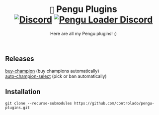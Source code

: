 <div align="center">

# `🐧` Pengu Plugins <br> [![Discord](https://dcbadge.vercel.app/api/shield/854886148455399436?style=flat&compact=true)](https://discordapp.com/users/854886148455399436) [![Pengu Loader Discord](https://dcbadge.vercel.app/api/server/9Ubaf7xCRe?style=flat)](https://discord.gg/9Ubaf7xCRe)

Here are all my Pengu plugins! :)

</div>
<br>

## Releases

[buy-champion](https://github.com/controlado/buy-champions) (buy champions automatically) <br>
[auto-champion-select](https://github.com/controlado/auto-champion-select) (pick or ban automatically)

## Installation

    git clone --recurse-submodules https://github.com/controlado/pengu-plugins.git
